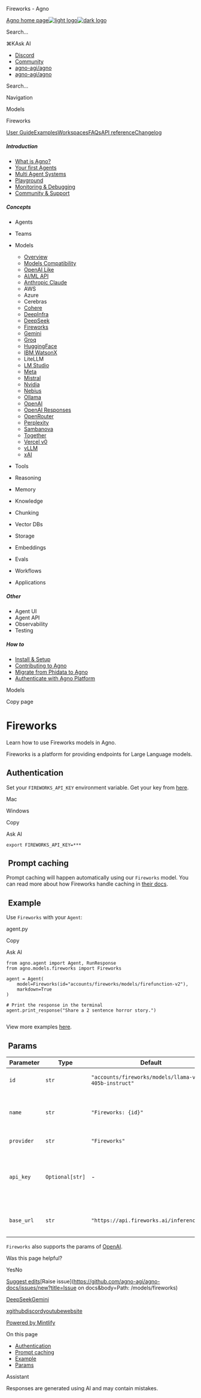 ﻿Fireworks - Agno

[Agno home page![light logo](https://mintlify.s3.us-west-1.amazonaws.com/agno/logo/black.svg)![dark logo](https://mintlify.s3.us-west-1.amazonaws.com/agno/logo/white.svg)](/)

Search...

⌘KAsk AI

* [Discord](https://agno.link/discord)
* [Community](https://community.agno.com/)
* [agno-agi/agno](https://github.com/agno-agi/agno)
* [agno-agi/agno](https://github.com/agno-agi/agno)

Search...

Navigation

Models

Fireworks

[User Guide](/introduction)[Examples](/examples/introduction)[Workspaces](/workspaces/introduction)[FAQs](/faq/environment-variables)[API reference](/reference/agents/agent)[Changelog](/changelog/overview)

##### Introduction

* [What is Agno?](/introduction)
* [Your first Agents](/introduction/agents)
* [Multi Agent Systems](/introduction/multi-agent-systems)
* [Playground](/introduction/playground)
* [Monitoring & Debugging](/introduction/monitoring)
* [Community & Support](/introduction/community)

##### Concepts

* Agents
* Teams
* Models

  + [Overview](/models/introduction)
  + [Models Compatibility](/models/compatibility)
  + [OpenAI Like](/models/openai-like)
  + [AI/ML API](/models/aimlapi)
  + [Anthropic Claude](/models/anthropic)
  + AWS
  + Azure
  + Cerebras
  + [Cohere](/models/cohere)
  + [DeepInfra](/models/deepinfra)
  + [DeepSeek](/models/deepseek)
  + [Fireworks](/models/fireworks)
  + [Gemini](/models/google)
  + [Groq](/models/groq)
  + [HuggingFace](/models/huggingface)
  + [IBM WatsonX](/models/ibm-watsonx)
  + LiteLLM
  + [LM Studio](/models/lmstudio)
  + [Meta](/models/meta)
  + [Mistral](/models/mistral)
  + [Nvidia](/models/nvidia)
  + [Nebius](/models/nebius)
  + [Ollama](/models/ollama)
  + [OpenAI](/models/openai)
  + [OpenAI Responses](/models/openai-responses)
  + [OpenRouter](/models/openrouter)
  + [Perplexity](/models/perplexity)
  + [Sambanova](/models/sambanova)
  + [Together](/models/together)
  + [Vercel v0](/models/vercel)
  + [vLLM](/models/vllm)
  + [xAI](/models/xai)
* Tools
* Reasoning
* Memory
* Knowledge
* Chunking
* Vector DBs
* Storage
* Embeddings
* Evals
* Workflows
* Applications

##### Other

* Agent UI
* Agent API
* Observability
* Testing

##### How to

* [Install & Setup](/how-to/install)
* [Contributing to Agno](/how-to/contribute)
* [Migrate from Phidata to Agno](/how-to/phidata-to-agno)
* [Authenticate with Agno Platform](/how-to/authentication)

Models

Copy page

Fireworks
=========

Learn how to use Fireworks models in Agno.

Fireworks is a platform for providing endpoints for Large Language models.

[​](#authentication) Authentication
-----------------------------------

Set your `FIREWORKS_API_KEY` environment variable. Get your key from [here](https://fireworks.ai/account/api-keys).

Mac

Windows

Copy

Ask AI

```
export FIREWORKS_API_KEY=***

```

[​](#prompt-caching) Prompt caching
-----------------------------------

Prompt caching will happen automatically using our `Fireworks` model. You can read more about how Fireworks handle caching in [their docs](https://docs.fireworks.ai/guides/prompt-caching#using-prompt-caching).

[​](#example) Example
---------------------

Use `Fireworks` with your `Agent`:

agent.py

Copy

Ask AI

```
from agno.agent import Agent, RunResponse
from agno.models.fireworks import Fireworks

agent = Agent(
    model=Fireworks(id="accounts/fireworks/models/firefunction-v2"),
    markdown=True
)

# Print the response in the terminal
agent.print_response("Share a 2 sentence horror story.")


```

View more examples [here](../examples/models/fireworks).

[​](#params) Params
-------------------

| Parameter | Type | Default | Description |
| --- | --- | --- | --- |
| `id` | `str` | `"accounts/fireworks/models/llama-v3p1-405b-instruct"` | The specific model ID used for generating responses. |
| `name` | `str` | `"Fireworks: {id}"` | The name identifier for the agent. Defaults to "Fireworks: " followed by the model ID. |
| `provider` | `str` | `"Fireworks"` | The provider of the model. |
| `api_key` | `Optional[str]` | - | The API key for authenticating requests to the service. Retrieved from the environment variable FIREWORKS\_API\_KEY. |
| `base_url` | `str` | `"https://api.fireworks.ai/inference/v1"` | The base URL for making API requests to the Fireworks service. |

`Fireworks` also supports the params of [OpenAI](/reference/models/openai).

Was this page helpful?

YesNo

[Suggest edits](https://github.com/agno-agi/agno-docs/edit/main/models/fireworks.mdx)[Raise issue](https://github.com/agno-agi/agno-docs/issues/new?title=Issue on docs&body=Path: /models/fireworks)

[DeepSeek](/models/deepseek)[Gemini](/models/google)

[x](https://x.com/AgnoAgi)[github](https://github.com/agno-agi/agno)[discord](https://agno.link/discord)[youtube](https://agno.link/youtube)[website](https://agno.com)

[Powered by Mintlify](https://mintlify.com/preview-request?utm_campaign=poweredBy&utm_medium=referral&utm_source=docs.agno.com)

On this page

* [Authentication](#authentication)
* [Prompt caching](#prompt-caching)
* [Example](#example)
* [Params](#params)

Assistant

Responses are generated using AI and may contain mistakes.
